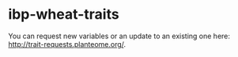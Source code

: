 # ibp-wheat-traits

You can request new variables or an update to an existing one here: http://trait-requests.planteome.org/.
